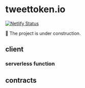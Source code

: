 # tweettoken.io

[![Netlify Status](https://api.netlify.com/api/v1/badges/79db14d1-9416-46df-949e-d9c0b0740137/deploy-status)](https://app.netlify.com/sites/tweet-token/deploys)

🚧 The project is under construction.

## client

### serverless function

## contracts
